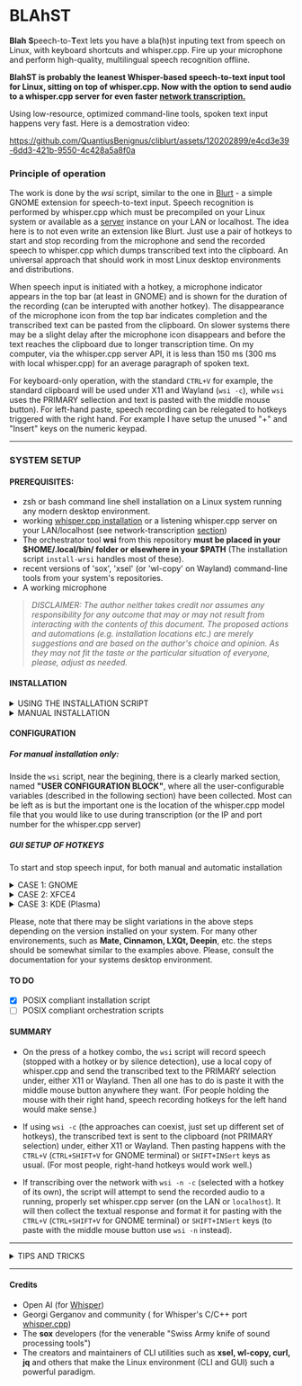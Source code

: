 # BLAhST
**Blah** **S**peech-to-**T**ext lets you have a bla(h)st inputing text from speech on Linux, with keyboard shortcuts and whisper.cpp. Fire up your microphone and perform high-quality, multilingual speech recognition offline.

**BlahST is probably the leanest Whisper-based speech-to-text input tool for Linux, sitting on top of whisper.cpp. Now with the option to send audio to a whisper.cpp server for even faster [network transcription.](./API_TRANSCRIBE.md)**

Using low-resource, optimized command-line tools, spoken text input happens very fast. Here is a demostration video:

https://github.com/QuantiusBenignus/cliblurt/assets/120202899/e4cd3e39-6dd3-421b-9550-4c428a5a8f0a

### Principle of operation
The work is done by the *wsi* script, similar to the one in [Blurt](https://github.com/QuantiusBenignus/blurt/) - a simple GNOME extension for speech-to-text input.
Speech recognition is performed by whisper.cpp which must be precompiled on your Linux system or available as a [server](https://github.com/ggerganov/whisper.cpp/tree/master/examples/server) instance on your LAN or localhost.
The idea here is to not even write an extension like Blurt. Just use a pair of hotkeys to start and stop recording from the microphone and send the recorded speech to whisper.cpp which dumps transcribed text into the clipboard. An universal approach that should work in most Linux desktop environments and distributions.

When speech input is initiated with a hotkey, a microphone indicator appears in the top bar (at least in GNOME) and is shown for the duration of the recording (can be interupted with another hotkey).
The disappearance of the microphone icon from the top bar indicates completion and the transcribed text can be pasted from the clipboard. On slower systems there may be a slight delay after the microphone icon disappears and before the text reaches the clipboard due to longer transcription time. On my computer, via the whisper.cpp server API, it is less than 150 ms (300 ms with local whisper.cpp) for an average paragraph of spoken text.

For keyboard-only operation, with the standard `CTRL+V` for example, the standard clipboard will be used under X11 and Wayland (`wsi -c`), while `wsi` uses the PRIMARY sellection and text is pasted with the middle mouse button). For left-hand paste, speech recording can be relegated to hotkeys triggered with the right hand. For example I have setup the unused "+" and "Insert" keys on the numeric keypad. 

---

### SYSTEM SETUP

#### PREREQUISITES:
- zsh or bash command line shell installation on a Linux system running any modern desktop environment.   
- working [whisper.cpp installation](https://github.com/ggerganov/whisper.cpp) or a listening whisper.cpp server on your LAN/localhost (see network-transcription [section](./API_TRANSCRIBE.md))
- The orchestrator tool **wsi** from this repository **must be placed in your $HOME/.local/bin/ folder or elsewhere in your $PATH** (The installation script `install-wrsi` handles most of these).  
- recent versions of 'sox', 'xsel' (or 'wl-copy' on Wayland) command-line tools from your system's repositories.
-  A working microphone 
> *DISCLAIMER: The author neither takes credit nor assumes any responsibility for any outcome that may or may not result from interacting with the contents of this document. The proposed actions and automations (e.g. installation locations etc.) are merely suggestions and are based on the author's choice and opinion. As they may not fit the taste or the particular situation of everyone, please, adjust as needed.*

#### INSTALLATION
<details>
<summary>USING THE INSTALLATION SCRIPT</summary>
Run the script `install-wrsi` from the folder of the cloned repository and follow the prompts. It will move the script and make it executable, create a link to whisper.cpp `main` executable, set the environment, set a default whisper.cpp model, check for dependencies and request their installation if missing, etc.
The installation script also handles setup for network transcription, but the IP and port for the whisper.cpp server must be set manually in `wsi`
Run the script `wsi` directly from the command line first to verify its proper operation. Later it will be invoked only with [hotkeys](https://github.com/QuantiusBenignus/BlahST/#gui-setup-of-hotkeys) for speed and convenience.
</details>
<details>
<summary>MANUAL INSTALLATION</summary>

*(Assuming whisper.cpp is installed and the "main" executable compiled with 'make' in the cloned whisper.cpp repo. See Prerequisites section)*
* Place the script **wsi** in $HOME/.local/bin/
* Make it executable
  ```
  cd $HOME/.local/bin; chmod +x wsi
  ```
* Run once from the command line to let the script check for required dependencies
* If using local whisper.cpp, create a symbolic link (the code expects 'transcribe' in your $PATH) to the compiled "main" executable in the whisper.cpp directory.
  For example, create it in your `$HOME/.local/bin/` (part of your $PATH) with 
```
ln -s /full/path/to/whisper.cpp/main $HOME/.local/bin/transcribe
```
If transcribe is not in your $PATH, either edit the call to it in **wsi** to include the absolute path, or add its location to the $PATH variable. Otherwise the script will fail.
</details>
 
#### CONFIGURATION
##### For manual installation only:
Inside the `wsi` script, near the begining, there is a clearly marked section, named **"USER CONFIGURATION BLOCK"**, where all the user-configurable variables (described in the following section) have been collected. 
Most can be left as is but the important one is the location of the whisper.cpp model file that you would like to use during transcription (or the IP and port number for the whisper.cpp server)

##### GUI SETUP OF HOTKEYS
To start and stop speech input, for both manual and automatic installation
<details>
<summary> CASE 1: GNOME</summary>

##### Hotkey to start recording of speech
* Open your GNOME system settings and find "Keyboard".
* Under "Keyboard shortcuts", "View and customize shortcuts"
* In the new window, scroll down to "Custom Shortcuts" and press it.
* Press "+" to add a new shortcut and give it a name: "Start Recording Speech"
* In the "Command" field type `/home/yourusername/.local/bin/wsi` for using the middle mouse button or change it to `.../wsi -c` for using the clipboard.
* Then press "Set Shortcut" and select a (unused) key combination. For example CTRL+ALT+a
* Click Add and you are done. 

The **wsi** script has a silence detection filter in the call to sox (rec) and would stop recording (in the best case) on 2 seconds of silence.
In addition, if one does not want wait or has issues with the silence detection threshold:

##### Manual speech recording interuption
For those who want to be able to interupt the recording manually with a key combination, in the spirit of great hacks, we are going to use the system built-in features:
* Open your GNOME system settings and again, find "Keyboard".
* Under "Keyboard shortcuts", "View and customize shortcuts"
* In the new window, scroll down to "Custom Shortcuts" and press it.
* Press "+" to add a new shortcut and give it a name: "Interupt Speech Input!"
* In the "Command" field type `pkill --signal 2 rec`
* Then press "Set Shortcut" and select a (unused) key combination. For example CTRL+ALT+x
* Click Add and you are done.
  
That Simple.  Just make sure that the new key binding has not been set-up already for something else.
Now when the script is recording speech, it can be stopped with the new key combo and transcription will start immediatelly.
</details>

<details>
<summary> CASE 2: XFCE4</summary>
This is simalr to the GNOME setup above (for reference, see its more detailed instructions) 
  
* Open the Xfce4 Settings Manager.
* Navigate to Keyboard → Application Shortcuts.
* Click on the Add button to create a new shortcut.
* Enter the name of the shortcut and the command e.g. `/home/yourusername/.local/bin/wsi`  or `.../wsi -c` for using the clipboard.
* Press the keys you wish to assign to the shortcut.
* Click OK to save the shortcut.
 The hotkey to stop speech recording should be done similarly with `pkill --signal 2 rec`.
</details>

<details>
<summary> 
CASE 3: KDE (Plasma)
</summary>
This is similar to the GNOME setup above (for reference, see its more detailed instructions)
  
* Open the System Settings application.
* Navigate to Shortcuts and then Custom Shortcuts.
* Click on Edit and then New to create a new group for your shortcuts if needed.
* Under the newly created group, click on New again and select Global Shortcut -> Command/URL.
* Give your new shortcut a name.
* Choose the desired shortcut key combination by clicking on the button next to "None" and pressing the keys you want to assign to the shortcut.
* In the Trigger tab, specify the command to be executed when the shortcut is triggered. e.g. `/home/yourusername/.local/bin/wsi` or `.../wsi -c`
* Ensure that the Enabled checkbox is checked to activate the shortcut.
* Apply the changes by clicking Apply or OK.
The hotkey to stop speech recording should be done similarly with `pkill --signal 2 rec`. 
</details>

Please, note that there may be slight variations in the above steps depending on the version installed on your system.
For many other environements, such as **Mate, Cinnamon, LXQt, Deepin**, etc. the steps should be somewhat similar to the examples above.
Please, consult the documentation for your systems desktop environment.
#### TO DO
- [x] POSIX compliant installation script
- [ ] POSIX compliant orchestration scripts

#### SUMMARY
* On the press of a hotkey combo, the `wsi` script will record speech (stopped with a hotkey or by silence detection), use a local copy of whisper.cpp and send the transcribed text to the PRIMARY selection under, either X11 or Wayland.
Then all one has to do is paste it with the middle mouse button anywhere they want. (For people holding the mouse with their right hand, speech recording hotkeys for the left hand would make sense.) 

* If using `wsi -c` (the approaches can coexist, just set up different set of hotkeys), the transcribed text is sent to the clipboard (not PRIMARY selection) under, either X11 or Wayland.
Then pasting happens with the `CTRL+V` (`CTRL+SHIFT+V` for GNOME terminal) or `SHIFT+INSert` keys as usual. (For most people, right-hand hotkeys would work well.)

* If transcribing over the network with `wsi -n -c` (selected with a hotkey of its own), the script will attempt to send the recorded audio to a running, properly set whisper.cpp server (on the LAN or `localhost`).
  It will then collect the textual response and format it for pasting with the `CTRL+V` (`CTRL+SHIFT+V` for GNOME terminal) or `SHIFT+INSert` keys (to paste with the middle mouse button use `wsi -n` instead).  
---

<details>
  <summary>TIPS AND TRICKS</summary>
Sox is recording in wav format at 16k rate, the only currently accepted by whisper.cpp. This is done in **wsi** with this command:
`rec -t wav $ramf rate 16k silence 1 0.1 3% 1 2.0 6% `
It will attempt to stop on silence of 2s with signal level threshold of 6%. A very noisy environment will prevent the detection of silence and the recording (of noise) will continue. This is a problem and a remedy that may not work in all cases is to adjust the duration and silence threshold in the sox filter in the `wsi` script. Of course, one can use the manual interuption method if preferred.

We can't raise the threshold arbitrarily because, if one consistently lowers their voice (fadeout) at the end of speech, it may get cut off if the threshold is high. Lower it in that case to a few %.    
It is best to try to make the speech distinguishable from noise by amplitude (speak clearly, close to the microphone), while minimizing external noise (sheltered location of the microphone, noise canceling hardware etc.)
With good speech signal level, the threshold can then be more effective, since SNR (speech-to-noise ratio:-) is effectively increased. 

After the speech is captured, it will be passed to `transcribe` (whisper.cpp) for speech recognition. This will happen faster than real time (especially with a fast CPU or if your whisper.cpp installation uses CUDA). One can adjust the number of processing threads used by adding  `-t n` to the command line parameters of transcribe (please, see whisper.cpp documentation). 
The script will then parse the text to remove non-speech artifacts, format it and send it to the PRIMARY selection (clipboard) using either X11 or Wayland tools. 

In principle, whisper (whisper.cpp) **is multilingual** and with the correct model file, this extension will "blurt" out UTF-8 text transcribed in the correct language. In the wsi script, the language choice can be made permanent by using `-l LC` in the `transcribe` call, where LC stands for the language code of choice, for example `-l fr` for french. 

##### Temporary directory and files
Speech-to-text transcription is memory- and CPU-intensive task and fast storage for read and write access can only help. That is why **wsi** stores temporary and resource files in memory, for speed and to reduce SSD/HDD "grinding": `TEMPD='/dev/shm'`. 
This mount point of type "tmpfs" is created in RAM (let's assume that you have enough, say, at least 8GB) and is made available by the kernel for user-space applications. When the computer is shut down it is automatically wiped out, which is fine since we do not need the intermediate files.
In fact, for some types of applications (looking at you Electron), it would be beneficial (IMHO) to have the systemwide /tmp mount point also kept in RAM. Moving /tmp to RAM may speed up application startup a bit. A welcome speedup for any Electron app. In its simplest form, this transition is easy, just run:

`echo "tmpfs /tmp tmpfs rw,nosuid,nodev" | sudo tee -a /etc/fstab`
and then restart your Linux computer.
For the aforementioned reasons, especially if HDD is the main storage media, one can also move the ASR model files needed by whisper.cpp in the same location (/dev/shm). These are large files, that can be transferred to this location at the start of a terminal session (or at system startup). This can be done using your `.profile` file by placing something like this in it: 
```
([ -f /dev/shm/ggml-base.en.bin ] || cp /path/to/your/local/whisper.cpp/models/ggml* /dev/shm/)
```
</details>

---

#### Credits
* Open AI (for [Whisper](https://github.com/openai/whisper))
* Georgi Gerganov and community ( for Whisper's C/C++ port [whisper.cpp](https://github.com/ggerganov/whisper.cpp))
* The **sox** developers (for the venerable "Swiss Army knife of sound processing tools")
* The creators and maintainers of CLI utilities such as **xsel, wl-copy, curl, jq** and others that make the Linux environment (CLI and GUI) such a powerful paradigm.
